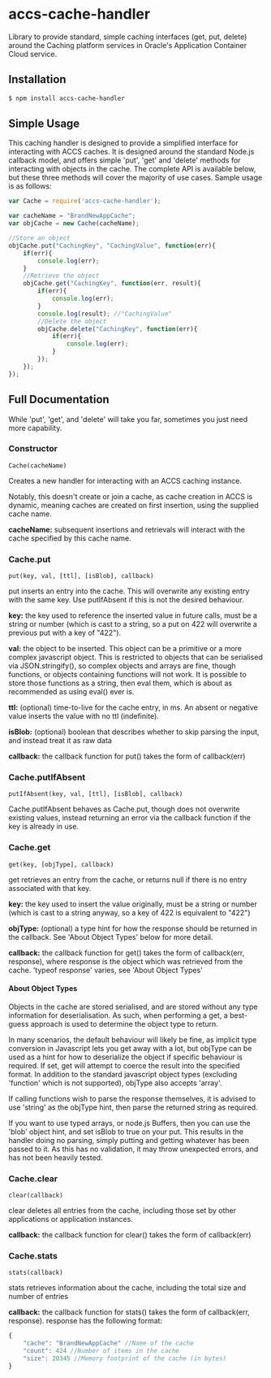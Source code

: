 # accs-cache-handler

Library to provide standard, simple caching interfaces (get, put, delete) around the Caching platform services in Oracle's Application Container Cloud service.

## Installation

```bash
$ npm install accs-cache-handler
```

## Simple Usage
This caching handler is designed to provide a simplified interface for interacting with ACCS caches. It is designed around the standard Node.js callback model, and offers simple 'put', 'get' and 'delete' methods for interacting with objects in the cache. The complete API is available below, but these three methods will cover the majority of use cases.
Sample usage is as follows:

```js
var Cache = require('accs-cache-handler');

var cacheName = "BrandNewAppCache";
var objCache = new Cache(cacheName);

//Store an object
objCache.put("CachingKey", "CachingValue", function(err){
	if(err){
		console.log(err);
	}
	//Retrieve the object
	objCache.get("CachingKey", function(err, result){
		if(err){
			console.log(err);
		}
		console.log(result); //"CachingValue"
		//Delete the object
		objCache.delete("CachingKey", function(err){
			if(err){
				console.log(err);
			}
		});
	});
});
```

## Full Documentation

While 'put', 'get', and 'delete' will take you far, sometimes you just need more capability.

### Constructor
```
Cache(cacheName)
```
Creates a new handler for interacting with an ACCS caching instance.

Notably, this doesn't create or join a cache, as cache creation in ACCS is dynamic, meaning caches are created on first insertion, using the supplied cache name. 

**cacheName:** subsequent insertions and retrievals will interact with the cache specified by this cache name.

### Cache.put
```
put(key, val, [ttl], [isBlob], callback)
```
put inserts an entry into the cache. This will overwrite any existing entry with the same key. Use putIfAbsent if this is not the desired behaviour.

**key:** the key used to reference the inserted value in future calls, must be a string or number (which is cast to a string, so a put on 422 will overwrite a previous put with a key of "422").

**val:** the object to be inserted. This object can be a primitive or a more complex javascript object. This is restricted to objects that can be serialised via JSON.stringify(), so complex objects and arrays are fine, though functions, or objects containing functions will not work. It is possible to store those functions as a string, then eval them, which is about as recommended as using eval() ever is.

**ttl:** (optional) time-to-live for the cache entry, in ms. An absent or negative value inserts the value with no ttl (indefinite).

**isBlob:** (optional) boolean that describes whether to skip parsing the input, and instead treat it as raw data

**callback:** the callback function for put() takes the form of callback(err)

### Cache.putIfAbsent
```
putIfAbsent(key, val, [ttl], [isBlob], callback)
```
Cache.putIfAbsent behaves as Cache.put, though does not overwrite existing values, instead returning an error via the callback function if the key is already in use.

### Cache.get
```
get(key, [objType], callback)
```
get retrieves an entry from the cache, or returns null if there is no entry associated with that key.

**key:** the key used to insert the value originally, must be a string or number (which is cast to a string anyway, so a key of 422 is equivalent to "422")

**objType:** (optional) a type hint for how the response should be returned in the callback. See 'About Object Types' below for more detail.

**callback:** the callback function for get() takes the form of callback(err, response), where response is the object which was retrieved from the cache. 'typeof response' varies, see 'About Object Types'

#### About Object Types
Objects in the cache are stored serialised, and are stored without any type information for deserialisation. As such, when performing a get, a best-guess approach is used to determine the object type to return.

In many scenarios, the default behaviour will likely be fine, as implicit type conversion in Javascript lets you get away with a lot, but objType can be used as a hint for how to deserialize the object if specific behaviour is required. If set, get will attempt to coerce the result into the specified format. In addition to the standard javascript object types (excluding 'function' which is not supported), objType also accepts 'array'.

If calling functions wish to parse the response themselves, it is advised to use 'string' as the objType hint, then parse the returned string as required.

If you want to use typed arrays, or node.js Buffers, then you can use the 'blob' object hint, and set isBlob to true on your put. This results in the handler doing no parsing, simply putting and getting whatever has been passed to it. As this has no validation, it may throw unexpected errors, and has not been heavily tested.

### Cache.clear
```
clear(callback)
```
clear deletes all entries from the cache, including those set by other applications or application instances.

**callback:** the callback function for clear() takes the form of callback(err)

### Cache.stats
```
stats(callback)
```
stats retrieves information about the cache, including the total size and number of entries

**callback:** the callback function for stats() takes the form of callback(err, response). response has the following format:
```js
{
	"cache": "BrandNewAppCache" //Name of the cache
	"count": 424 //Number of items in the cache
	"size": 20345 //Memory footprint of the cache (in bytes)
}
```


